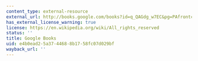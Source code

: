 ```yaml
---
content_type: external-resource
external_url: http://books.google.com/books?id=q_QAGdg_w7EC&pg=PAfrontcover
has_external_license_warning: true
license: https://en.wikipedia.org/wiki/All_rights_reserved
status: ''
title: Google Books
uid: e4b0ead2-5a37-4468-8b17-58fc07d029bf
wayback_url: ''
---
```

